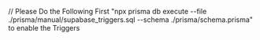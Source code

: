 // Please Do the Following First "npx prisma db execute --file ./prisma/manual/supabase_triggers.sql --schema ./prisma/schema.prisma" to enable the Triggers